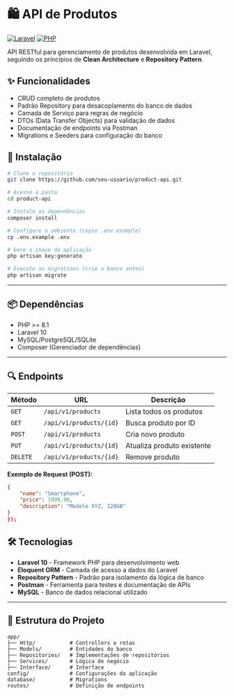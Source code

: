 # 🛍️ API de Produtos

[![Laravel](https://img.shields.io/badge/Laravel-FF2D20?style=for-the-badge&logo=laravel&logoColor=white)](https://laravel.com)
[![PHP](https://img.shields.io/badge/PHP-777BB4?style=for-the-badge&logo=php&logoColor=white)](https://php.net)

API RESTful para gerenciamento de produtos desenvolvida em Laravel, seguindo os princípios de **Clean Architecture** e **Repository Pattern**.

## ✨ Funcionalidades

- CRUD completo de produtos
- Padrão Repository para desacoplamento do banco de dados
- Camada de Serviço para regras de negócio
- DTOs (Data Transfer Objects) para validação de dados
- Documentação de endpoints via Postman
- Migrations e Seeders para configuração do banco

## 🚀 Instalação

```bash
# Clone o repositório
git clone https://github.com/seu-usuario/product-api.git

# Acesse a pasta
cd product-api

# Instale as dependências
composer install

# Configure o ambiente (copie .env.example)
cp .env.example .env

# Gere a chave da aplicação
php artisan key:generate

# Execute as migrations (crie o banco antes)
php artisan migrate

```


---
## 📦 Dependências

- PHP >= 8.1
- Laravel 10
- MySQL/PostgreSQL/SQLite
- Composer (Gerenciador de dependências)

---

## 🔍 Endpoints

| Método   | URL                     | Descrição                     |
|----------|-------------------------|-------------------------------|
| `GET`    | `/api/v1/products`      | Lista todos os produtos       |
| `GET`    | `/api/v1/products/{id}` | Busca produto por ID          |
| `POST`   | `/api/v1/products`      | Cria novo produto             |
| `PUT`    | `/api/v1/products/{id}` | Atualiza produto existente    |
| `DELETE` | `/api/v1/products/{id}` | Remove produto                |

**Exemplo de Request (POST):**
```json
{
    "name": "Smartphone",
    "price": 1999.90,
    "description": "Modelo XYZ, 128GB"
}
});
```

## 🛠️ Tecnologias

- **Laravel 10** - Framework PHP para desenvolvimento web  
- **Eloquent ORM** - Camada de acesso a dados do Laravel  
- **Repository Pattern** - Padrão para isolamento da lógica de banco  
- **Postman** - Ferramenta para testes e documentação de APIs  
- **MySQL** - Banco de dados relacional utilizado  

---

## 📂 Estrutura do Projeto

```plaintext
app/
├── Http/           # Controllers e rotas
├── Models/         # Entidades do banco
├── Repositories/   # Implementações de repositórios
├── Services/       # Lógica de negócio
├── Interface/      # Interface
config/             # Configurações da aplicação
database/           # Migrations
routes/             # Definição de endpoints

